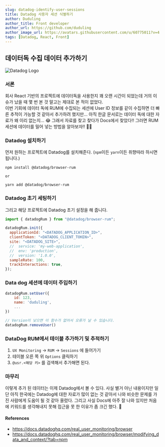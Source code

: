 ```yaml
---
slug: datadog-identify-user-sessions
title: Datadog 사용자 세션 식별하기
author: Duduling
author_title: Front developer
author_url: https://github.com/duduling
author_image_url: https://avatars.githubusercontent.com/u/60775011?v=4
tags: [Datadog, React, Front]
---
```


## 데이터독 수집 데이터 추가하기

![Datadog Logo](https://drive.google.com/uc?export=download&id=1ZZ5fLeT3iTRUdWOBkQT8TbIozXa-qUdj)

### 서론

회사 React 기반의 프로젝트에 데이터독을 사용한지 꽤 오랜 시간이 되었는데 거의 이슈가 났을 때 몇 번 본 것 말고는 제대로 본 적이 없었다.  
이번 기회에 데이터 독에 RUM에 수집되는 세션에 User ID 정보를 같이 수집하면 더 빠른 추적이 가능할 것 같아서 추가하려 했지만... 아직 한글 문서로는 데이터 독에 대한 자료가 왜 이리 없는지... 😂
그래서 자료를 찾고 찾다가 Docs에서 찾았다!! 그러면 RUM 세션에 데이터를 밀어 넣는 방법을 알아보자!! 🐱‍🏍

### Datadog 설치하기

먼저 원하는 프로젝트에 Datadog를 설치해준다. (`npm`이든 `yarn`이든 취향따라 하시면 됩니다.)

```shell
npm install @datadog/browser-rum

or

yarn add @datadog/browser-rum
```

### Datadog 초기 세팅하기

그리고 해당 프로젝트에 Datadog 초기 설정을 해 줍니다.

```js
import { datadogRum } from "@datadog/browser-rum";

datadogRum.init({
  applicationId: "<DATADOG_APPLICATION_ID>",
  clientToken: "<DATADOG_CLIENT_TOKEN>",
  site: "<DATADOG_SITE>",
  //  service: 'my-web-application',
  //  env: 'production',
  //  version: '1.0.0',
  sampleRate: 100,
  trackInteractions: true,
});
```

### Data dog 세션에 데이터 주입하기

```js
datadogRum.setUser({
    id: 123,
    name: 'duduling',
    ...
})

// Version이 낮으면 이 함수가 없어서 오류가 날 수 있습니다.
datadogRum.removeUser()
```

### DataDog RUM에서 테이블 추가하기 및 추적하기

1. `UX Monitoring` -> `RUM` -> `Sessions` 에 들어가기
2. 테이블 오른 쪽 위 `Options` 클릭하기
3. `@usr.<해당 키>` 를 검색해서 추가해면 된다.

### 마무리

이렇게 추가 된 데이터는 이제 Datadog에서 볼 수 있다. 사실 별거 아닌 내용이지만 일단 아직 한국에는 Datadog에 대한 자료가 많이 없는 것 같아서 나와 비슷한 문제를 가진 사람에게 도움이 될 것 같아 올렸다. 그리고 사실 Docs에 아주 잘 나와 있지만 처음에 키워드를 생각해내지 못해 접근을 못 한 이유가 좀 크긴 했다. 🤣

#### References

- https://docs.datadoghq.com/real_user_monitoring/browser
- https://docs.datadoghq.com/real_user_monitoring/browser/modifying_data_and_context/?tab=npm
